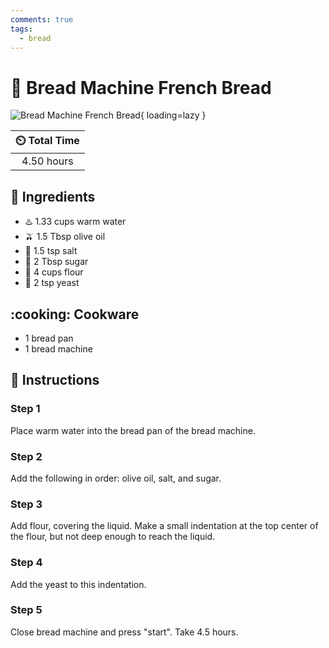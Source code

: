 ```yaml
---
comments: true
tags:
  - bread
---
```

# :bread: Bread Machine French Bread

![Bread Machine French Bread](../assets/images/bread-machine-french-bread.jpg){ loading=lazy }

| :timer_clock: Total Time |
|:-----------------------: |
| 4.50 hours |

## :salt: Ingredients

- :hotsprings: 1.33 cups warm water
- :olive: 1.5 Tbsp olive oil
- :salt: 1.5 tsp salt
- :candy: 2 Tbsp sugar
- :ear_of_rice: 4 cups flour
- :microbe: 2 tsp yeast

## :cooking: Cookware

- 1 bread pan
- 1 bread machine

## :pencil: Instructions

### Step 1

Place warm water into the bread pan of the bread machine.

### Step 2

Add the following in order: olive oil, salt, and sugar.

### Step 3

Add flour, covering the liquid. Make a small indentation at the top center of the flour, but not deep enough to reach
the liquid.

### Step 4

Add the yeast to this indentation.

### Step 5

Close bread machine and press "start". Take 4.5 hours.
